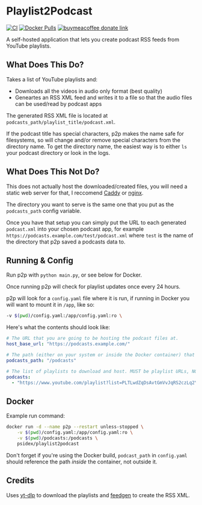 # Playlist2Podcast

[![CI](https://github.com/psidex/playlist2podcast/actions/workflows/main.yml/badge.svg)](https://github.com/psidex/playlist2podcast/actions/workflows/main.yml)
[![Docker Pulls](https://img.shields.io/docker/pulls/psidex/playlist2podcast)](https://hub.docker.com/repository/docker/psidex/playlist2podcast)
[![buymeacoffee donate link](https://img.shields.io/badge/Donate-Beer-FFDD00.svg?style=flat&colorA=35383d)](https://www.buymeacoffee.com/psidex)

A self-hosted application that lets you create podcast RSS feeds from YouTube
playlists.

## What Does This Do?

Takes a list of YouTube playlists and:

- Downloads all the videos in audio only format (best quality)
- Geneartes an RSS XML feed and writes it to a file so that the audio files can
  be used/read by podcast apps

The generated RSS XML file is located at
`podcasts_path/playlist_title/podcast.xml`.

If the podcast title has special characters, p2p makes the name safe for
filesystems, so will change and/or remove special characters from the directory
name. To get the directory name, the easiest way is to either `ls` your podcast
directory or look in the logs.

## What Does This Not Do?

This does not actually host the downloaded/created files, you will need a static
web server for that, I reccomend [Caddy](https://caddyserver.com/) or
[nginx](https://www.nginx.com/).

The directory you want to serve is the same one that you put as the
`podcasts_path` config variable.

Once you have that setup you can simply put the URL to each generated
`podcast.xml` into your chosen podcast app, for example
`https://podcasts.example.com/test/podcast.xml` where `test` is the name of the
directory that p2p saved a podcasts data to.

## Running & Config

Run p2p with `python main.py`, or see below for Docker.

Once running p2p will check for playlist updates once every 24 hours.

p2p will look for a `config.yaml` file where it is run, if running in Docker you
will want to mount it in `/app`, like so:

```bash
-v $(pwd)/config.yaml:/app/config.yaml:ro \
```

Here's what the contents should look like:

```yaml
# The URL that you are going to be hosting the podcast files at.
host_base_url: "https://podcasts.example.com/"

# The path (either on your system or inside the Docker container) that will contain the podcast data.
podcasts_path: "/podcasts"

# The list of playlists to download and host. MUST be playlist URLs, NOT video URLs.
podcasts:
  - "https://www.youtube.com/playlist?list=PLTLwdZqDsAvtGmVvJqRS2czLq2YZ_ZHPJ"
```

## Docker

Example run command:

```bash
docker run -d --name p2p --restart unless-stopped \
    -v $(pwd)/config.yaml:/app/config.yaml:ro \
    -v $(pwd)/podcasts:/podcasts \
    psidex/playlist2podcast
```

Don't forget if you're using the Docker build, `podcast_path` in `config.yaml`
should reference the path _inside_ the container, not outside it.

## Credits

Uses [yt-dlp](https://github.com/yt-dlp/yt-dlp) to download the playlists and
[feedgen](https://feedgen.kiesow.be/) to create the RSS XML.
